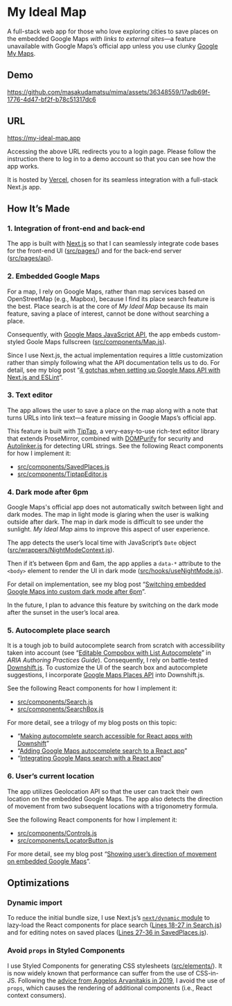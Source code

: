 # My Ideal Map

A full-stack web app for those who love exploring cities to save places on the embedded Google Maps _with links to external sites_—a feature unavailable with Google Maps’s official app unless you use clunky [Google My Maps](https://www.google.com/maps/about/mymaps/).

## Demo
https://github.com/masakudamatsu/mima/assets/36348559/17adb69f-1776-4d47-bf2f-b78c51317dc6

## URL

https://my-ideal-map.app

Accessing the above URL redirects you to a login page. Please follow the instruction there to log in to a demo account so that you can see how the app works.

It is hosted by [Vercel](https://vercel.com/), chosen for its seamless integration with a full-stack Next.js app.

## How It’s Made

### 1. Integration of front-end and back-end

The app is built with [Next.js](https://nextjs.org) so that I can seamlessly integrate code bases for the front-end UI ([src/pages/](https://github.com/masakudamatsu/mima/tree/main/src/pages)) and for the back-end server ([src/pages/api](https://github.com/masakudamatsu/mima/tree/main/src/pages/api)).

### 2. Embedded Google Maps

For a map, I rely on Google Maps, rather than map services based on OpenStreetMap (e.g., Mapbox), because I find its place search feature is the best. Place search is at the core of _My Ideal Map_ because its main feature, saving a place of interest, cannot be done without searching a place.

Consequently, with [Google Maps JavaScript API](https://developers.google.com/maps/documentation/javascript/overview), the app embeds custom-styled Goole Maps fullscreen ([src/components/Map.js](https://github.com/masakudamatsu/mima/blob/main/src/components/Map.js)). 

Since I use Next.js, the actual implementation requires a little customization rather than simply following what the API documentation tells us to do. For detail, see my blog post “[4 gotchas when setting up Google Maps API with Next.js and ESLint](https://medium.com/web-dev-survey-from-kyoto/3-gotchas-of-google-maps-api-when-used-with-next-js-and-eslint-dba627c9657d)”.

### 3. Text editor

The app allows the user to save a place on the map along with a note that turns URLs into link text—a feature missing in Google Maps’s official app.

This feature is built with [TipTap](https://tiptap.dev), a very-easy-to-use rich-text editor library that extends ProseMirror, combined with [DOMPurify](https://github.com/cure53/DOMPurify#readme) for security and [Autolinker.js](https://github.com/gregjacobs/Autolinker.js#readme) for detecting URL strings. See the following React components for how I implement it:
- [src/components/SavedPlaces.js](https://github.com/masakudamatsu/mima/blob/main/src/components/SavedPlaces.js)
- [src/components/TiptapEditor.js](https://github.com/masakudamatsu/mima/blob/main/src/components/TiptapEditor.js)

### 4. Dark mode after 6pm

Google Maps's official app does not automatically switch between light and dark modes. The map in light mode is glaring when the user is walking outside after dark. The map in dark mode is difficult to see under the sunlight. _My Ideal Map_ aims to improve this aspect of user experience. 

The app detects the user’s local time with JavaScript’s `Date` object ([src/wrappers/NightModeContext.js](https://github.com/masakudamatsu/mima/blob/main/src/wrappers/NightModeContext.js)).

Then if it’s between 6pm and 6am, the app applies a `data-*` attribute to the `<body>` element to render the UI in dark mode ([src/hooks/useNightMode.js](https://github.com/masakudamatsu/mima/blob/main/src/hooks/useNightMode.js)).

For detail on implementation, see my blog post “[Switching embedded Google Maps into custom dark mode after 6pm](https://medium.com/p/9bd8bafa8040)”.

In the future, I plan to advance this feature by switching on the dark mode after the sunset in the user’s local area.

### 5. Autocomplete place search

It is a tough job to build autocomplete search from scratch with accessibility taken into account (see “[Editable Compobox with List Autocomplete](https://www.w3.org/WAI/ARIA/apg/example-index/combobox/combobox-autocomplete-list.html)” in _ARIA Authoring Practices Guide_). Consequently, I rely on battle-tested [Downshift.js](https://www.downshift-js.com). To customize the UI of the search box and autocomplete suggestions, I incorporate [Google Maps Places API](https://developers.google.com/maps/documentation/places/web-service/overview) into Downshift.js. 

See the following React components for how I implement it:
- [src/components/Search.js](https://github.com/masakudamatsu/mima/blob/main/src/components/Search.js)
- [src/components/SearchBox.js](https://github.com/masakudamatsu/mima/blob/main/src/components/SearchBox.js)

For more detail, see a trilogy of my blog posts on this topic:
- “[Making autocomplete search accessible for React apps with Downshift](https://medium.com/100-days-in-kyoto-to-create-a-web-app-with-google/day-24-making-autocomplete-search-accessible-for-react-apps-with-downshift-1326cc6f86aa)”
- “[Adding Google Maps autocomplete search to a React app](https://medium.com/100-days-in-kyoto-to-create-a-web-app-with-google/day-25-adding-google-maps-autocomplete-search-to-a-react-app-8d238aa07288)”
- “[Integrating Google Maps search with a React app](https://medium.com/100-days-in-kyoto-to-create-a-web-app-with-google/day-26-integrating-google-maps-search-with-a-react-app-f380d2c6cb83)”

### 6. User’s current location

The app utilizes Geolocation API so that the user can track their own location on the embedded Google Maps. The app also detects the direction of movement from two subsequent locations with a trigonometry formula.

See the following React components for how I implement it:
- [src/components/Controls.js](https://github.com/masakudamatsu/mima/blob/main/src/components/Controls.js)
- [src/components/LocatorButton.js](https://github.com/masakudamatsu/mima/blob/main/src/components/LocatorButton.js)

For more detail, see my blog post “[Showing user’s direction of movement on embedded Google Maps](https://medium.com/100-days-in-kyoto-to-create-a-web-app-with-google/day-15-showing-users-direction-of-movement-on-embedded-google-maps-7e85ac8534ac)”.

## Optimizations

### Dynamic import

To reduce the initial bundle size, I use Next.js’s [`next/dynamic` module](https://nextjs.org/docs/pages/building-your-application/optimizing/lazy-loading#nextdynamic) to lazy-load the React components for place search ([Lines 18-27 in Search.js](https://github.com/masakudamatsu/mima/blob/a1393e34bad0aa7f8139e4197110fd5009a64928/src/components/Search.js#L18)) and for editing notes on saved places ([Lines 27-36 in SavedPlaces.js](https://github.com/masakudamatsu/mima/blob/a1393e34bad0aa7f8139e4197110fd5009a64928/src/components/SavedPlaces.js#L26)).

### Avoid `props` in Styled Components

I use Styled Components for generating CSS stylesheets ([src/elements/](https://github.com/masakudamatsu/mima/tree/main/src/elements)). It is now widely known that performance can suffer from the use of CSS-in-JS. Following the [advice from Aggelos Arvanitakis in 2019](https://calendar.perfplanet.com/2019/the-unseen-performance-costs-of-css-in-js-in-react-apps/), I avoid the use of `props`, which causes the rendering of additional components (i.e., React context consumers).

